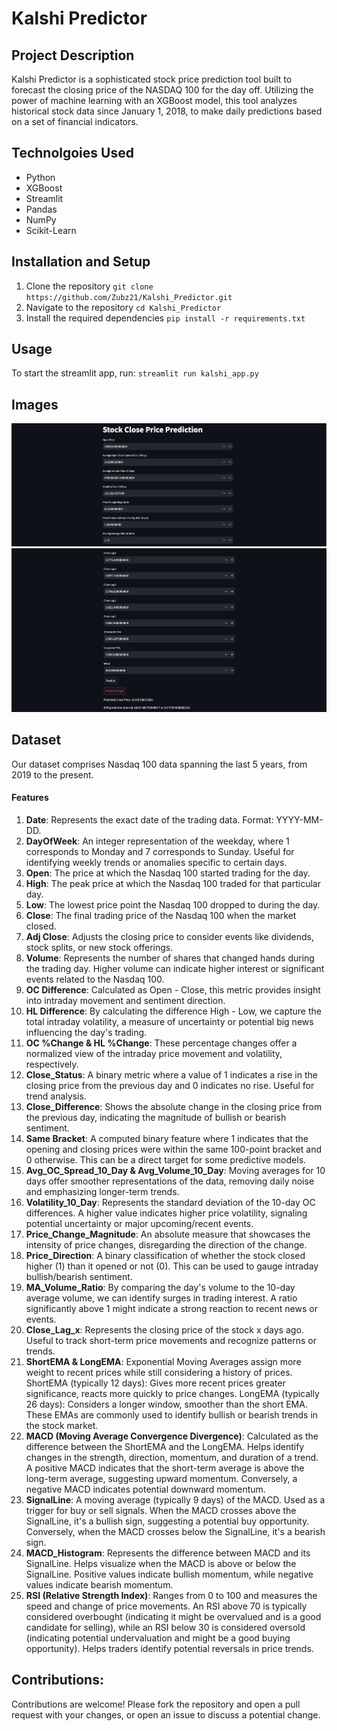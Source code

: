 # Kalshi Predictor


## Project Description
Kalshi Predictor is a sophisticated stock price prediction tool built to forecast the closing price of the NASDAQ 100 for the day off. Utilizing the power of machine learning with an XGBoost model, this tool analyzes historical stock data since January 1, 2018, to make daily predictions based on a set of financial indicators.


## Technolgoies Used
* Python
* XGBoost
* Streamlit
* Pandas
* NumPy
* Scikit-Learn

## Installation and Setup
1. Clone the repository
`git clone https://github.com/Zubz21/Kalshi_Predictor.git`
2. Navigate to the repository
`cd Kalshi_Predictor`
3. Install the required dependencies
`pip install -r requirements.txt`

## Usage
To start the streamlit app, run:
`streamlit run kalshi_app.py`

## Images
![Alt text for the image](images/kalshi_app_img_1.png)
![Alt text for the image](images/kalshi_app_img_2.png)

## Dataset
Our dataset comprises Nasdaq 100 data spanning the last 5 years, from 2019 to the present.

#### Features
1. **Date**: Represents the exact date of the trading data. Format: YYYY-MM-DD.
2. **DayOfWeek**: An integer representation of the weekday, where 1 corresponds to Monday and 7 corresponds to Sunday. Useful for identifying weekly trends or anomalies specific to certain days.
3. **Open**: The price at which the Nasdaq 100 started trading for the day.
4. **High**: The peak price at which the Nasdaq 100 traded for that particular day.
5. **Low**: The lowest price point the Nasdaq 100 dropped to during the day.
6. **Close**: The final trading price of the Nasdaq 100 when the market closed.
7. **Adj Close**: Adjusts the closing price to consider events like dividends, stock splits, or new stock offerings.
8. **Volume**: Represents the number of shares that changed hands during the trading day. Higher volume can indicate higher interest or significant events related to the Nasdaq 100.
9. **OC Difference**: Calculated as Open - Close, this metric provides insight into intraday movement and sentiment direction.
10. **HL Difference**: By calculating the difference High - Low, we capture the total intraday volatility, a measure of uncertainty or potential big news influencing the day's trading.
11. **OC %Change & HL %Change**: These percentage changes offer a normalized view of the intraday price movement and volatility, respectively.
12. **Close_Status**: A binary metric where a value of 1 indicates a rise in the closing price from the previous day and 0 indicates no rise. Useful for trend analysis.
13. **Close_Difference**: Shows the absolute change in the closing price from the previous day, indicating the magnitude of bullish or bearish sentiment.
14. **Same Bracket**: A computed binary feature where 1 indicates that the opening and closing prices were within the same 100-point bracket and 0 otherwise. This can be a direct target for some predictive models.
15. **Avg_OC_Spread_10_Day & Avg_Volume_10_Day**: Moving averages for 10 days offer smoother representations of the data, removing daily noise and emphasizing longer-term trends.
16. **Volatility_10_Day**: Represents the standard deviation of the 10-day OC differences. A higher value indicates higher price volatility, signaling potential uncertainty or major upcoming/recent events.
17. **Price_Change_Magnitude**: An absolute measure that showcases the intensity of price changes, disregarding the direction of the change.
18. **Price_Direction**: A binary classification of whether the stock closed higher (1) than it opened or not (0). This can be used to gauge intraday bullish/bearish sentiment.
19. **MA_Volume_Ratio**: By comparing the day's volume to the 10-day average volume, we can identify surges in trading interest. A ratio significantly above 1 might indicate a strong reaction to recent news or events.
20. **Close_Lag_x**: Represents the closing price of the stock x days ago. Useful to track short-term price movements and recognize patterns or trends.
21. **ShortEMA & LongEMA**: Exponential Moving Averages assign more weight to recent prices while still considering a history of prices.
    ShortEMA (typically 12 days): Gives more recent prices greater significance, reacts more quickly to price changes.
    LongEMA (typically 26 days): Considers a longer window, smoother than the short EMA.
    These EMAs are commonly used to identify bullish or bearish trends in the stock market.
22. **MACD (Moving Average Convergence Divergence)**: Calculated as the difference between the ShortEMA and the LongEMA. Helps identify changes in the strength, direction, momentum, and duration of a trend. A positive MACD indicates that the short-term average is above the long-term average, suggesting upward momentum. Conversely, a negative MACD indicates potential downward momentum.
23. **SignalLine**: A moving average (typically 9 days) of the MACD. Used as a trigger for buy or sell signals. When the MACD crosses above the SignalLine, it's a bullish sign, suggesting a potential buy opportunity. Conversely, when the MACD crosses below the SignalLine, it's a bearish sign.
24. **MACD_Histogram**: Represents the difference between MACD and its SignalLine. Helps visualize when the MACD is above or below the SignalLine. Positive values indicate bullish momentum, while negative values indicate bearish momentum.
25. **RSI (Relative Strength Index)**: Ranges from 0 to 100 and measures the speed and change of price movements. An RSI above 70 is typically considered overbought (indicating it might be overvalued and is a good candidate for selling), while an RSI below 30 is considered oversold (indicating potential undervaluation and might be a good buying opportunity). Helps traders identify potential reversals in price trends.


## Contributions:
Contributions are welcome! Please fork the repository and open a pull request with your changes, or open an issue to discuss a potential change.

